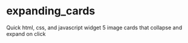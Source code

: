 # expanding_cards
Quick html, css, and javascript widget
5 image cards that collapse and expand on click
